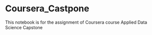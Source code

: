 # Coursera_Castpone
This notebook is for the assignment of Coursera course Applied Data Science Capstone
